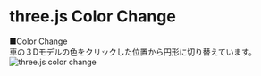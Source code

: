 # three.js Color Change


■Color Change  
車の３Dモデルの色をクリックした位置から円形に切り替えています。  
![three.js color change](http://skizi.jp/github/assets/images/color_change0.gif)